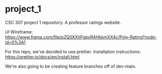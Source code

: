 # project_1
CSC 307 project 1 repository. A professor ratings website.

UI Wireframe: https://www.figma.com/file/pZQ0XXtjFgpyR4HkkmXX4c/Poly-Rating?node-id=0%3A1


For this repo, we've decided to use prettier. 
Installation instructions: 
https://prettier.io/docs/en/install.html

We're also going to be creating feature branches off of dev-main. 

